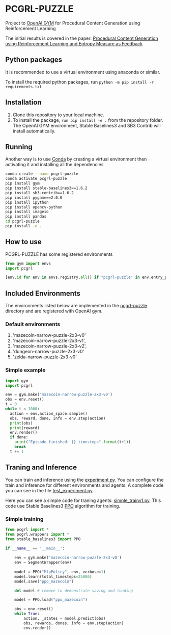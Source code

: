 # PCGRL-PUZZLE
 
 Project to [OpenAI GYM](https://gym.openai.com/) for Procedural Content Generation using Reinforcement Learning

The initial results is covered in the paper: [Procedural Content Generation using Reinforcement  Learning and Entropy Measure as Feedback](https://doi.org/10.1109/SBGAMES56371.2022.9961076)

## Python packages

It is recommended to use a virtual environment using anaconda or similar.

To install the required python packages, run
`python -m pip install -r requirements.txt`

## Installation
1. Clone this repository to your local machine.
2. To install the package, `run pip install -e .` from the repository folder. The OpenAI GYM environment, Stable Baselines3 and SB3 Contrib will install automatically. 

## Running 
Another way is to use [Conda](https://www.anaconda.com/) by creating a virtual environment then activating it and installing all the dependencies
```sh
conda create --name pcgrl-puzzle
conda activate pcgrl-puzzle
pip install gym
pip install stable-baselines3==1.6.2
pip install sb3-contrib==1.6.2
pip install pygame==2.0.0 
pip install ipython
pip install opencv-python
pip install imageio
pip install pandas
cd pcgrl-puzzle
pip install -e .
```
## How to use

PCGRL-PUZZLE has some registered environments
```python
from gym import envs
import pcgrl

[env.id for env in envs.registry.all() if "pcgrl-puzzle" in env.entry_point]
```

## Included Environments

The environments listed below are implemented in the [pcgrl-puzzle](/pcgrl-puzzle) directory and are registered with OpenAI gym.

### Default environments

1. 'mazecoin-narrow-puzzle-2x3-v0' 
2. 'mazecoin-narrow-puzzle-2x3-v1', 
3. 'mazecoin-narrow-puzzle-2x3-v2',
4. 'dungeon-narrow-puzzle-2x3-v0' 
5. 'zelda-narrow-puzzle-2x3-v0'

### Simple example

```python
import gym
import pcgrl

env = gym.make('mazecoin-narrow-puzzle-2x3-v0')
obs = env.reset()
t = 0
while t < 1000:
  action = env.action_space.sample()
  obs, reward, done, info = env.step(action)
  print(obs)
  print(reward)
  env.render()  
  if done:
    print("Episode finished: {} timesteps".format(t+1))
    break
  t += 1
```

## Traning and Inference

You can train and inference using the [experiment.py](https://github.com/dutrapaulovm/pcgrl-puzzle/blob/main/pcgrl/utils/experiment.py). You can configure the train and inference for different environments and agents. A  complete code you can see in the file [test_experiment.py](https://github.com/dutrapaulovm/pcgrl-puzzle/blob/main/pcgrl/utils/test_experiment.py).

Here you can see a simple code for traning agents: [simple_trainv1.py](https://github.com/dutrapaulovm/pcgrl-puzzle/blob/main/simple_trainv1.py). This code use Stable Baselines3 [PPO](https://stable-baselines3.readthedocs.io/en/master/modules/ppo.html) algorithm for training. 

### Simple training
```python
from pcgrl import *
from pcgrl.wrappers import *
from stable_baselines3 import PPO

if __name__ == '__main__':
    
    env = gym.make('mazecoin-narrow-puzzle-2x3-v0')
    env = SegmentWrapper(env)
    
    model = PPO("MlpPolicy", env, verbose=1)
    model.learn(total_timesteps=25000)
    model.save("ppo_mazecoin")

    del model # remove to demonstrate saving and loading

    model = PPO.load("ppo_mazecoin")

    obs = env.reset()
    while True:
        action, _states = model.predict(obs)
        obs, rewards, dones, info = env.step(action)
        env.render()
```